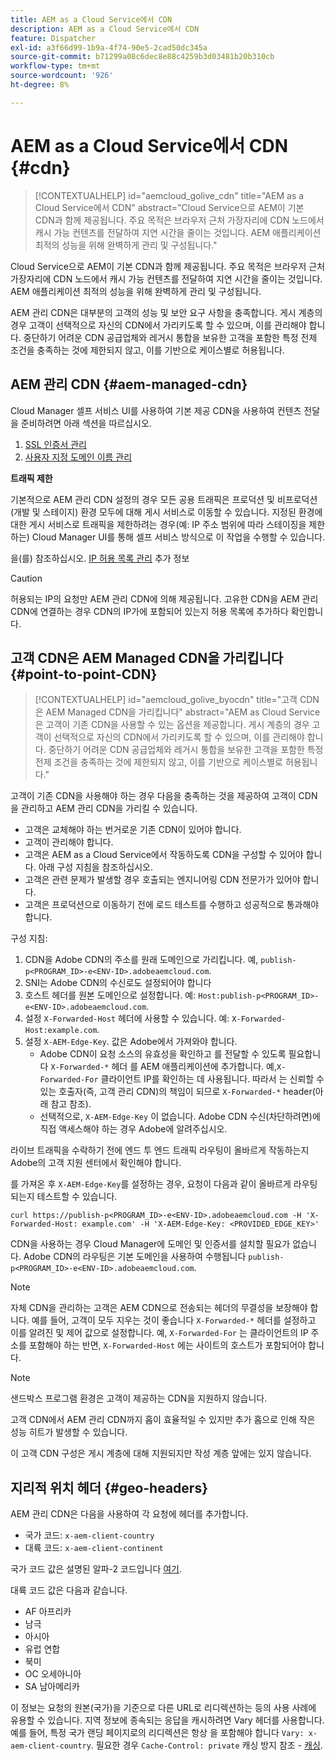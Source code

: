 ```yaml
---
title: AEM as a Cloud Service에서 CDN
description: AEM as a Cloud Service에서 CDN
feature: Dispatcher
exl-id: a3f66d99-1b9a-4f74-90e5-2cad50dc345a
source-git-commit: b71299a08c6dec8e88c4259b3d03481b20b310cb
workflow-type: tm+mt
source-wordcount: '926'
ht-degree: 8%

---
```


# AEM as a Cloud Service에서 CDN {#cdn}


>[!CONTEXTUALHELP]
>id="aemcloud_golive_cdn"
>title="AEM as a Cloud Service에서 CDN"
>abstract="Cloud Service으로 AEM이 기본 CDN과 함께 제공됩니다. 주요 목적은 브라우저 근처 가장자리에 CDN 노드에서 캐시 가능 컨텐츠를 전달하여 지연 시간을 줄이는 것입니다. AEM 애플리케이션 최적의 성능을 위해 완벽하게 관리 및 구성됩니다."

Cloud Service으로 AEM이 기본 CDN과 함께 제공됩니다. 주요 목적은 브라우저 근처 가장자리에 CDN 노드에서 캐시 가능 컨텐츠를 전달하여 지연 시간을 줄이는 것입니다. AEM 애플리케이션 최적의 성능을 위해 완벽하게 관리 및 구성됩니다.

AEM 관리 CDN은 대부분의 고객의 성능 및 보안 요구 사항을 충족합니다. 게시 계층의 경우 고객이 선택적으로 자신의 CDN에서 가리키도록 할 수 있으며, 이를 관리해야 합니다. 중단하기 어려운 CDN 공급업체와 레거시 통합을 보유한 고객을 포함한 특정 전제 조건을 충족하는 것에 제한되지 않고, 이를 기반으로 케이스별로 허용됩니다.

## AEM 관리 CDN  {#aem-managed-cdn}

Cloud Manager 셀프 서비스 UI를 사용하여 기본 제공 CDN을 사용하여 컨텐츠 전달을 준비하려면 아래 섹션을 따르십시오.

1. [SSL 인증서 관리](/help/implementing/cloud-manager/managing-ssl-certifications/introduction.md)
1. [사용자 지정 도메인 이름 관리](/help/implementing/cloud-manager/custom-domain-names/introduction.md)

**트래픽 제한**

기본적으로 AEM 관리 CDN 설정의 경우 모든 공용 트래픽은 프로덕션 및 비프로덕션(개발 및 스테이지) 환경 모두에 대해 게시 서비스로 이동할 수 있습니다. 지정된 환경에 대한 게시 서비스로 트래픽을 제한하려는 경우(예: IP 주소 범위에 따라 스테이징을 제한하는) Cloud Manager UI를 통해 셀프 서비스 방식으로 이 작업을 수행할 수 있습니다.

을(를) 참조하십시오. [IP 허용 목록 관리](/help/implementing/cloud-manager/ip-allow-lists/introduction.md) 추가 정보

>[!CAUTION]
>
>허용되는 IP의 요청만 AEM 관리 CDN에 의해 제공됩니다. 고유한 CDN을 AEM 관리 CDN에 연결하는 경우 CDN의 IP가에 포함되어 있는지 허용 목록에 추가하다 확인합니다.

## 고객 CDN은 AEM Managed CDN을 가리킵니다 {#point-to-point-CDN}

>[!CONTEXTUALHELP]
>id="aemcloud_golive_byocdn"
>title="고객 CDN은 AEM Managed CDN을 가리킵니다"
>abstract="AEM as Cloud Service은 고객이 기존 CDN을 사용할 수 있는 옵션을 제공합니다. 게시 계층의 경우 고객이 선택적으로 자신의 CDN에서 가리키도록 할 수 있으며, 이를 관리해야 합니다. 중단하기 어려운 CDN 공급업체와 레거시 통합을 보유한 고객을 포함한 특정 전제 조건을 충족하는 것에 제한되지 않고, 이를 기반으로 케이스별로 허용됩니다."

고객이 기존 CDN을 사용해야 하는 경우 다음을 충족하는 것을 제공하여 고객이 CDN을 관리하고 AEM 관리 CDN을 가리킬 수 있습니다.

* 고객은 교체해야 하는 번거로운 기존 CDN이 있어야 합니다.
* 고객이 관리해야 합니다.
* 고객은 AEM as a Cloud Service에서 작동하도록 CDN을 구성할 수 있어야 합니다. 아래 구성 지침을 참조하십시오.
* 고객은 관련 문제가 발생할 경우 호출되는 엔지니어링 CDN 전문가가 있어야 합니다.
* 고객은 프로덕션으로 이동하기 전에 로드 테스트를 수행하고 성공적으로 통과해야 합니다.

구성 지침:

1. CDN을 Adobe CDN의 주소를 원래 도메인으로 가리킵니다. 예, `publish-p<PROGRAM_ID>-e<ENV-ID>.adobeaemcloud.com`.
1. SNI는 Adobe CDN의 수신로도 설정되어야 합니다
1. 호스트 헤더를 원본 도메인으로 설정합니다. 예: `Host:publish-p<PROGRAM_ID>-e<ENV-ID>.adobeaemcloud.com`.
1. 설정 `X-Forwarded-Host` 헤더에 사용할 수 있습니다. 예: `X-Forwarded-Host:example.com`.
1. 설정 `X-AEM-Edge-Key`. 값은 Adobe에서 가져와야 합니다.
   * Adobe CDN이 요청 소스의 유효성을 확인하고 를 전달할 수 있도록 필요합니다 `X-Forwarded-*` 헤더 를 AEM 애플리케이션에 추가합니다. 예,`X-Forwarded-For` 클라이언트 IP를 확인하는 데 사용됩니다. 따라서 는 신뢰할 수 있는 호출자(즉, 고객 관리 CDN)의 책임이 되므로 `X-Forwarded-*` header(아래 참고 참조).
   * 선택적으로, `X-AEM-Edge-Key` 이 없습니다. Adobe CDN 수신(차단하려면)에 직접 액세스해야 하는 경우 Adobe에 알려주십시오.

라이브 트래픽을 수락하기 전에 엔드 투 엔드 트래픽 라우팅이 올바르게 작동하는지 Adobe의 고객 지원 센터에서 확인해야 합니다.

를 가져온 후 `X-AEM-Edge-Key`를 설정하는 경우, 요청이 다음과 같이 올바르게 라우팅되는지 테스트할 수 있습니다.

```
curl https://publish-p<PROGRAM_ID>-e<ENV-ID>.adobeaemcloud.com -H 'X-Forwarded-Host: example.com' -H 'X-AEM-Edge-Key: <PROVIDED_EDGE_KEY>'
```

CDN을 사용하는 경우 Cloud Manager에 도메인 및 인증서를 설치할 필요가 없습니다. Adobe CDN의 라우팅은 기본 도메인을 사용하여 수행됩니다 `publish-p<PROGRAM_ID>-e<ENV-ID>.adobeaemcloud.com`.

>[!NOTE]
>
>자체 CDN을 관리하는 고객은 AEM CDN으로 전송되는 헤더의 무결성을 보장해야 합니다. 예를 들어, 고객이 모두 지우는 것이 좋습니다 `X-Forwarded-*` 헤더를 설정하고 이를 알려진 및 제어 값으로 설정합니다. 예, `X-Forwarded-For` 는 클라이언트의 IP 주소를 포함해야 하는 반면, `X-Forwarded-Host` 에는 사이트의 호스트가 포함되어야 합니다.

>[!NOTE]
>
>샌드박스 프로그램 환경은 고객이 제공하는 CDN을 지원하지 않습니다.

고객 CDN에서 AEM 관리 CDN까지 홉이 효율적일 수 있지만 추가 홉으로 인해 작은 성능 히트가 발생할 수 있습니다.

이 고객 CDN 구성은 게시 계층에 대해 지원되지만 작성 계층 앞에는 있지 않습니다.

## 지리적 위치 헤더 {#geo-headers}

AEM 관리 CDN은 다음을 사용하여 각 요청에 헤더를 추가합니다.

* 국가 코드: `x-aem-client-country`
* 대륙 코드: `x-aem-client-continent`

국가 코드 값은 설명된 알파-2 코드입니다 [여기](https://en.wikipedia.org/wiki/ISO_3166-1).

대륙 코드 값은 다음과 같습니다.

* AF 아프리카
* 남극
* 아시아
* 유럽 연합
* 북미
* OC 오세아니아
* SA 남아메리카

이 정보는 요청의 원본(국가)을 기준으로 다른 URL로 리디렉션하는 등의 사용 사례에 유용할 수 있습니다. 지역 정보에 종속되는 응답을 캐시하려면 Vary 헤더를 사용합니다. 예를 들어, 특정 국가 랜딩 페이지로의 리디렉션은 항상 을 포함해야 합니다 `Vary: x-aem-client-country`. 필요한 경우 `Cache-Control: private` 캐싱 방지 참조 - [캐싱](/help/implementing/dispatcher/caching.md#html-text).
